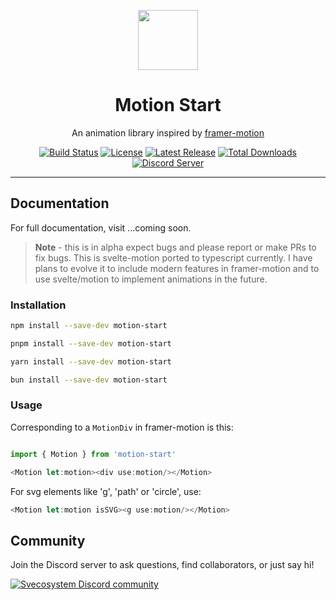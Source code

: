 <p align="center">
 <img align="center" src="https://cdn.discordapp.com/attachments/1288125624317382677/1288132876793020448/icon.png?ex=6705363a&is=6703e4ba&hm=a9dd121a4b4cac11a7ae3f206e5f5f2728f75a897ea3b5e5180fa4b94aa0e655&" height="96" />
 <h1 align="center">
  Motion Start
 </h1>
</p>

<div align="center">

An animation library inspired by [framer-motion](https://www.framer.com/motion/)

<a href="https://github.com/tailwindlabs/tailwindcss/actions"><img src="https://img.shields.io/github/actions/workflow/status/JonathonRP/motion-start/main.yaml" alt="Build Status"></a>
<a href="https://github.com/JonathonRP/motion-start/blob/master/LICENSE"><img src="https://img.shields.io/npm/l/motion-start.svg" alt="License"></a>
<a href="https://github.com/JonathonRP/motion-start/releases"><img src="https://img.shields.io/npm/v/motion-start.svg" alt="Latest Release"></a>
<a href="https://www.npmjs.com/package/motion-start"><img src="https://img.shields.io/npm/dt/motion-start.svg" alt="Total Downloads"></a>
<a
href="https://discord.gg/TBdTdu6hmW">
<img alt="Discord Server" src="https://img.shields.io/discord/1288125623570530334?logo=discord&logoColor=white&label=motion-start&color=5865F2"></a>

</div>

---

## Documentation

For full documentation, visit ...coming soon.

> **Note** - this is in alpha expect bugs and please report or make PRs to fix bugs. This is svelte-motion ported to typescript currently. I have plans to evolve it to include modern features in framer-motion and to use svelte/motion to implement animations in the future.

### Installation

```bash
npm install --save-dev motion-start
```

```bash
pnpm install --save-dev motion-start
```

```bash
yarn install --save-dev motion-start
```

```bash
bun install --save-dev motion-start
```

### Usage

Corresponding to a `MotionDiv` in framer-motion is this:

```javascript
import { Motion } from 'motion-start'

<Motion let:motion><div use:motion/></Motion>
```
For svg elements like 'g', 'path' or 'circle', use:

```javascript
<Motion let:motion isSVG><g use:motion/></Motion>
```


## Community

Join the Discord server to ask questions, find collaborators, or just say hi!

<a href="https://discord.gg/TBdTdu6hmW" alt="Svecosystem Discord community">
<picture>
  <source media="(prefers-color-scheme: dark)" srcset="https://invidget.switchblade.xyz/TBdTdu6hmW">
  <img alt="Svecosystem Discord community" src="https://invidget.switchblade.xyz/TBdTdu6hmW?theme=light">
</picture>
</a>